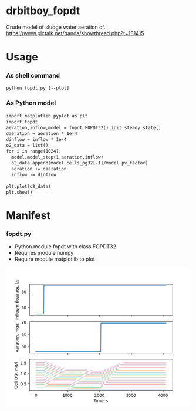 # drbitboy_fopdt
Crude model of sludge water aeration cf. https://www.plctalk.net/qanda/showthread.php?t=131415
# Usage
### As shell command
    python fopdt.py [--plot]
### As Python model
    import matplotlib.pyplot as plt
    import fopdt
    aeration,inflow,model = fopdt.FOPDT32().init_steady_state()
    daeration = aeration * 1e-4
    dinflow = inflow * 1e-4
    o2_data = list()
    for i in range(1024):
      model.model_step(1,aeration,inflow)
      o2_data.append(model.cells_pg32[-1]/model.pv_factor)
      aeration += daeration
      inflow -= dinflow
    
    plt.plot(o2_data)
    plt.show()
# Manifest
### fopdt.py
* Python module fopdt with class FOPDT32
* Requires module numpy
* Require module matplotlib to plot

![](https://github.com/drbitboy/drbitboy_fopdt/raw/master/do_ditch.png)
